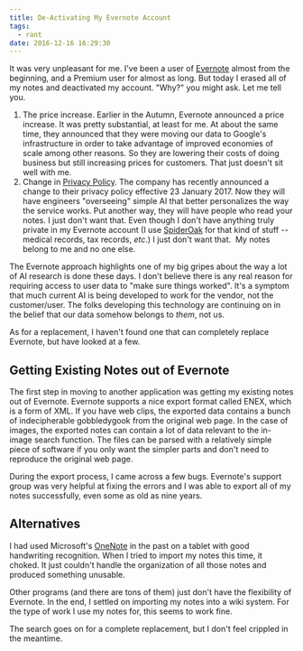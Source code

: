 ```yaml
---
title: De-Activating My Evernote Account
tags:
  - rant
date: 2016-12-16 16:29:30
---
```


It was very unpleasant for me. I've been a user of [Evernote](https://evernote.com/) almost from the beginning, and a Premium user for almost as long. But today I erased all of my notes and deactivated my account. "Why?" you might ask. Let me tell you.

1.  The price increase. Earlier in the Autumn, Evernote announced a price increase. It was pretty substantial, at least for me. At about the same time, they announced that they were moving our data to Google's infrastructure in order to take advantage of improved economies of scale among other reasons. So they are lowering their costs of doing business but still increasing prices for customers. That just doesn't sit well with me.
2.  Change in [Privacy Policy](https://evernote.com/legal/privacy.php?2017-update). The company has recently announced a change to their privacy policy effective 23 January 2017\. Now they will have engineers "overseeing" simple AI that better personalizes the way the service works. Put another way, they will have people who read your notes. I just don't want that. Even though I don't have anything truly private in my Evernote account (I use [SpiderOak](https://spideroak.com/) for that kind of stuff -- medical records, tax records, _etc_.) I just don't want that.  My notes belong to me and no one else.

The Evernote approach highlights one of my big gripes about the way a lot of AI research is done these days. I don't believe there is any real reason for requiring access to user data to "make sure things worked". It's a symptom that much current AI is being developed to work for the vendor, not the customer/user. The folks developing this technology are continuing on in the belief that our data somehow belongs to _them_, not us.

As for a replacement, I haven't found one that can completely replace Evernote, but have looked at a few.

## Getting Existing Notes out of Evernote

The first step in moving to another application was getting my existing notes out of Evernote. Evernote supports a nice export format called ENEX, which is a form of XML. If you have web clips, the exported data contains a bunch of indecipherable gobbledygook from the original web page. In the case of images, the exported notes can contain a lot of data relevant to the in-image search function. The files can be parsed with a relatively simple piece of software if you only want the simpler parts and don't need to reproduce the original web page.

During the export process, I came across a few bugs. Evernote's support group was very helpful at fixing the errors and I was able to export all of my notes successfully, even some as old as nine years.

## Alternatives

I had used Microsoft's [OneNote](https://www.onenote.com/) in the past on a tablet with good handwriting recognition. When I tried to import my notes this time, it choked. It just couldn't handle the organization of all those notes and produced something unusable.

Other programs (and there are tons of them) just don't have the flexibility of Evernote. In the end, I settled on importing my notes into a wiki system. For the type of work I use my notes for, this seems to work fine.

The search goes on for a complete replacement, but I don't feel crippled in the meantime.